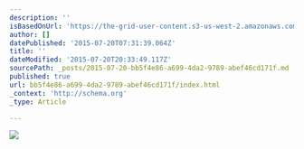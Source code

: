 ```yaml
---
description: ''
isBasedOnUrl: 'https://the-grid-user-content.s3-us-west-2.amazonaws.com/bb7d8a49-dd03-4c33-80ae-74cdaf58c1ca.jpg'
author: []
datePublished: '2015-07-20T07:31:39.064Z'
title: ''
dateModified: '2015-07-20T20:33:49.117Z'
sourcePath: _posts/2015-07-20-bb5f4e86-a699-4da2-9789-abef46cd171f.md
published: true
url: bb5f4e86-a699-4da2-9789-abef46cd171f/index.html
_context: 'http://schema.org'
_type: Article

---
```

![](https://the-grid-user-content.s3-us-west-2.amazonaws.com/bb7d8a49-dd03-4c33-80ae-74cdaf58c1ca.jpg)